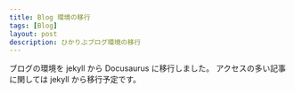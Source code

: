 ```yaml
---
title: Blog 環境の移行
tags: [Blog]
layout: post
description: ひかりぶブログ環境の移行
---
```


ブログの環境を jekyll から Docusaurus に移行しました。
アクセスの多い記事に関しては jekyll から移行予定です。